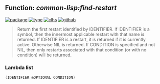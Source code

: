 ## Function: ***common-lisp:find-restart***
[![package](https://img.shields.io/badge/Package-COMMON--LISP-5f9ea0.svg?style=social&colorA=999999)](../) [![type](https://img.shields.io/badge/Type-Function-5f9ea0.svg?style=social&colorA=999999)](../#function) [![clhs](https://img.shields.io/badge/CLHS-FIND--RESTART-5f9ea0.svg?style=social&colorA=999999)](http://www.lispworks.com/documentation/HyperSpec/Body/f_find_r.htm) [![github](https://img.shields.io/badge/GitHub-View_the_source-5f9ea0.svg?style=social&colorA=999999&logo=github)](https://github.com/sbcl/sbcl/blob/master/src/code/target-error.lisp/) 

> Return the first restart identified by IDENTIFIER. If IDENTIFIER is a symbol,
> then the innermost applicable restart with that name is returned. If IDENTIFIER
> is a restart, it is returned if it is currently active. Otherwise NIL is
> returned. If CONDITION is specified and not NIL, then only restarts associated
> with that condition (or with no condition) will be returned.

### Lambda list
```
(IDENTIFIER &OPTIONAL CONDITION)
```
